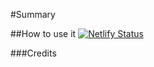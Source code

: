 #Summary



##How to use it
[![Netlify Status](https://api.netlify.com/api/v1/badges/c22bba55-7ce4-4e32-961a-1b53b2234078/deploy-status)](https://app.netlify.com/sites/confident-shannon-e8093e/deploys)



###Credits
